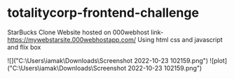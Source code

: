 # totalitycorp-frontend-challenge
StarBucks Clone
Website hosted on  000webhost
link- https://mywebstarsite.000webhostapp.com/
Using html css and javascript and flix box

![]("C:\Users\iamak\Downloads\Screenshot 2022-10-23 102159.png")
![plot]("C:\Users\iamak\Downloads\Screenshot 2022-10-23 102159.png")
